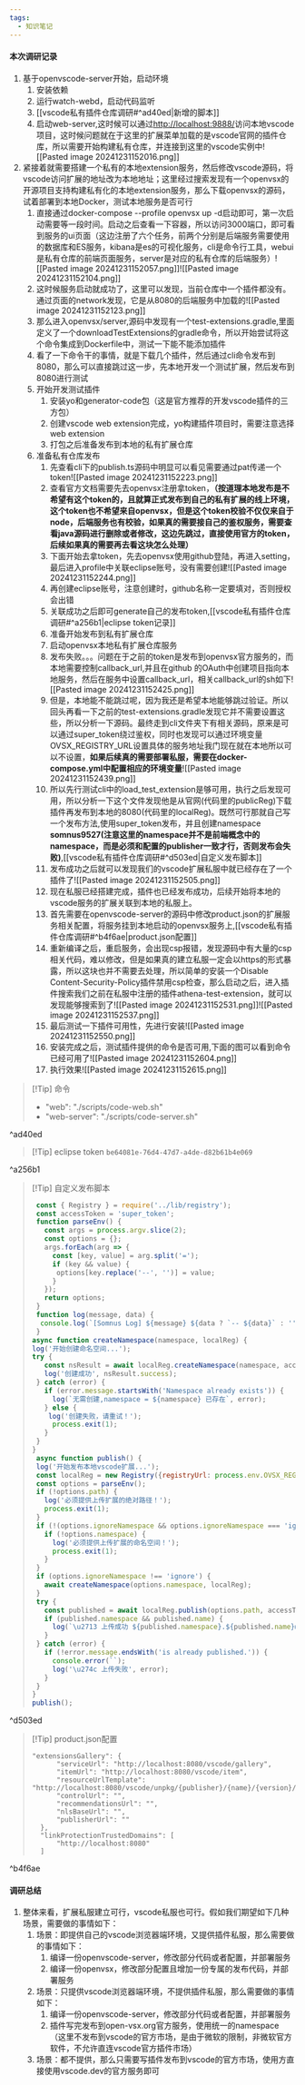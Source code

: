 ```yaml
---
tags:
  - 知识笔记
---
```

#### 本次调研记录
1. 基于openvscode-server开始，启动环境
	1. 安装依赖
	2. 运行watch-webd，启动代码监听
	3. [[vscode私有插件仓库调研#^ad40ed|新增的脚本]]
	4. 启动web-server,这时候可以通过[http://localhost:9888/](http://localhost:9888/)访问本地vscode项目，这时候问题就在于这里的扩展菜单加载的是vscode官网的插件仓库，所以需要开始构建私有仓库，并连接到这里的vscode实例中![[Pasted image 20241231152016.png]]
2. 紧接着就需要搭建一个私有的本地extension服务，然后修改vscode源码，将vscode访问扩展的地址改为本地地址；这里经过搜索发现有一个openvsx的开源项目支持构建私有化的本地extension服务，那么下载openvsx的源码，试着部署到本地Docker，测试本地服务是否可行
	1. 直接通过docker-compose --profile openvsx up -d启动即可，第一次启动需要等一段时间。启动之后查看一下容器，所以访问3000端口，即可看到服务的ui页面（这边注册了六个任务，前两个分别是后端服务需要使用的数据库和ES服务，kibana是es的可视化服务，cli是命令行工具，webui是私有仓库的前端页面服务，server是对应的私有仓库的后端服务）![[Pasted image 20241231152057.png]]![[Pasted image 20241231152104.png]]
	2. 这时候服务启动就成功了，这里可以发现，当前仓库中一个插件都没有。通过页面的network发现，它是从8080的后端服务中加载的![[Pasted image 20241231152123.png]]
	3. 那么进入openvsx/server,源码中发现有一个test-extensions.gradle,里面定义了一个downloadTestExtensions的gradle命令，所以开始尝试将这个命令集成到Dockerfile中，测试一下能不能添加插件
	4. 看了一下命令干的事情，就是下载几个插件，然后通过cli命令发布到8080，那么可以直接跳过这一步，先本地开发一个测试扩展，然后发布到8080进行测试
	5. 开始开发测试插件
		1. 安装yo和generator-code包（这是官方推荐的开发vscode插件的三方包）
		2. 创建vscode web extension完成，yo构建插件项目时，需要注意选择web extension
		3. 打包之后准备发布到本地的私有扩展仓库
	6. 准备私有仓库发布
		1. 先查看cli下的publish.ts源码中明显可以看见需要通过pat传递一个token![[Pasted image 20241231152223.png]]
		2. 查看官方文档需要先去openvsx注册拿token，**（按道理本地发布是不希望有这个token的，且就算正式发布到自己的私有扩展的线上环境，这个token也不希望来自openvsx，但是这个token校验不仅仅来自于node，后端服务也有校验，如果真的需要接自己的鉴权服务，需要查看java源码进行删除或者修改，这边先跳过，直接使用官方的token，后续如果真的需要再去看这块怎么处理）**
		3. 下面开始去拿token，先去openvsx使用github登陆，再进入setting，最后进入profile中关联eclipse账号，没有需要创建![[Pasted image 20241231152244.png]]
		4. 再创建eclipse账号，注意创建时，github名称一定要填对，否则授权会出错
		5. 关联成功之后即可generate自己的发布token,[[vscode私有插件仓库调研#^a256b1|eclipse token记录]]
		6. 准备开始发布到私有扩展仓库
		7. 启动openvsx本地私有扩展仓库服务
		8. 发布失败。。。问题在于之前的token是发布到openvsx官方服务的，而本地需要控制callback_url,并且在github 的OAuth中创建项目指向本地服务，然后在服务中设置callback_url，相关callback_url的sh如下![[Pasted image 20241231152425.png]]
		9. 但是，本地能不能跳过呢，因为我还是希望本地能够跳过验证。所以回头再看一下之前的test-extensions.gradle发现它并不需要设置这些，所以分析一下源码。最终走到cli文件夹下有相关源码，原来是可以通过super_token绕过鉴权，同时也发现可以通过环境变量OVSX_REGISTRY_URL设置具体的服务地址我门现在就在本地所以可以不设置，**如果后续真的需要部署私服，需要在docker-compose.yml中配置相应的环境变量**![[Pasted image 20241231152439.png]]
		10. 所以先行测试cli中的load_test_extension是够可用，执行之后发现可用，所以分析一下这个文件发现他是从官网(代码里的publicReg)下载插件再发布到本地的8080(代码里的localReg)。既然可行那就自己写一个发布方法,使用super_token发布，并且创建namespace **somnus9527(注意这里的namespace并不是前端概念中的namespace，而是必须和配置的publisher一致才行，否则发布会失败)**,[[vscode私有插件仓库调研#^d503ed|自定义发布脚本]]
		11. 发布成功之后就可以发现我们的vscode扩展私服中就已经存在了一个插件了![[Pasted image 20241231152505.png]]
		12. 现在私服已经搭建完成，插件也已经发布成功，后续开始将本地的vscode服务的扩展关联到本地的私服上。
		13. 首先需要在openvscode-server的源码中修改product.json的扩展服务相关配置，将服务挂到本地启动的openvsx服务上,[[vscode私有插件仓库调研#^b4f6ae|product.json配置]]
		14. 重新编译之后，重启服务，会出现csp报错，发现源码中有大量的csp相关代码，难以修改，但是如果真的建立私服一定会以https的形式暴露，所以这块也并不需要去处理，所以简单的安装一个Disable Content-Security-Policy插件禁用csp检查，那么启动之后，进入插件搜索我们之前在私服中注册的插件athena-test-extension，就可以发现能够搜索到了![[Pasted image 20241231152531.png]]![[Pasted image 20241231152537.png]]
		15. 最后测试一下插件可用性，先进行安装![[Pasted image 20241231152550.png]]
		16. 安装完成之后，测试插件提供的命令是否可用,下面的图可以看到命令已经可用了![[Pasted image 20241231152604.png]]
		17. 执行效果![[Pasted image 20241231152615.png]]


>[!Tip] 命令
>- "web": "./scripts/code-web.sh"
>- "web-server": "./scripts/code-server.sh"

^ad40ed

>[!Tip] eclipse token
>`be64081e-76d4-47d7-a4de-d82b61b4e069`

^a256b1

>[!Tip] 自定义发布脚本
>```javascript
>  const { Registry } = require('../lib/registry');
>  const accessToken = 'super_token';
>  function parseEnv() {
> 	 const args = process.argv.slice(2);
> 	 const options = {};
> 	 args.forEach(arg => {
> 	   const [key, value] = arg.split('=');
> 	   if (key && value) {
> 	    options[key.replace('--', '')] = value;
> 	   }
> 	 });
> 	 return options;
>  }
>  function log(message, data) {
> 	console.log(`[Somnus Log] ${message} ${data ? `-- ${data}` : ''}`);
>  }
> async function createNamespace(namespace, localReg) {
> log('开始创建命名空间...');
> try {
>    const nsResult = await localReg.createNamespace(namespace, accessToken);
>    log('创建成功', nsResult.success);
>  } catch (error) {
>    if (error.message.startsWith('Namespace already exists')) {
>      log(`无需创建,namespace = ${namespace} 已存在`, error);
>    } else {
>     log('创建失败，请重试！');
>      process.exit(1);
>    }
>  }
>}
>  async function publish() {
>  log('开始发布本地vscode扩展...');
>  const localReg = new Registry({registryUrl: process.env.OVSX_REGISTRY_URL ?? 'http://localhost:8080'});
>  const options = parseEnv();
>  if (!options.path) {
>    log('必须提供上传扩展的绝对路径！');
>    process.exit(1);
>  }
>  if (!(options.ignoreNamespace && options.ignoreNamespace === 'ignore')) {
>    if (!options.namespace) {
>      log('必须提供上传扩展的命名空间！');
>      process.exit(1);
>    }
>  }
>  if (options.ignoreNamespace !== 'ignore') {
>    await createNamespace(options.namespace, localReg);
>  }
>  try {
>    const published = await localReg.publish(options.path, accessToken);
>    if (published.namespace && published.name) {
>      log(`\u2713 上传成功 ${published.namespace}.${published.name}@${published.version}`);
>    }
>  } catch (error) {
>    if (!error.message.endsWith('is already published.')) {
>      console.error(``);
>      log('\u274c 上传失败', error);
>    }
>  }
> }
> publish();
>```

^d503ed
>[!Tip] product.json配置
>```
>"extensionsGallery": {
>		"serviceUrl": "http://localhost:8080/vscode/gallery",
>		"itemUrl": "http://localhost:8080/vscode/item",
>		"resourceUrlTemplate": "http://localhost:8080/vscode/unpkg/{publisher}/{name}/{version}/{path}",
>		"controlUrl": "",
>		"recommendationsUrl": "",
>		"nlsBaseUrl": "",
>		"publisherUrl": ""
>	},
>	"linkProtectionTrustedDomains": [
>		"http://localhost:8080"
>	]
>```

^b4f6ae

#### 调研总结
1. 整体来看，扩展私服建立可行，vscode私服也可行。假如我们期望如下几种场景，需要做的事情如下：
	1. 场景：即提供自己的vscode浏览器端环境，又提供插件私服，那么需要做的事情如下：
		1. 编译一份openvscode-server，修改部分代码或者配置，并部署服务
		2. 编译一份openvsx，修改部分配置且增加一份专属的发布代码，并部署服务
	2. 场景：只提供vscode浏览器端环境，不提供插件私服，那么需要做的事情如下：
		1. 编译一份openvscode-server，修改部分代码或者配置，并部署服务
		2. 插件写完发布到open-vsx.org官方服务，使用统一的namespace （这里不发布到vscode的官方市场，是由于微软的限制，非微软官方软件，不允许直连vscode官方插件市场）
	3. 场景：都不提供，那么只需要写插件发布到vscode的官方市场，使用方直接使用vscode.dev的官方服务即可